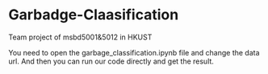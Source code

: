 # Garbadge-Claasification
Team project of msbd5001&amp;5012 in HKUST

You need to open the garbage_classification.ipynb file and change the data url.
And then you can run our code directly and get the result.


